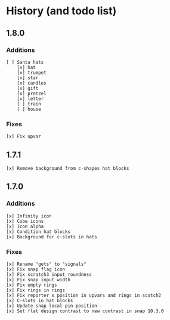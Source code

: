 # History (and todo list)

## 1.8.0
### Additions
    [ ] Santa hats
        [x] hat
        [x] trumpet
        [x] star
        [x] candles
        [x] gift
        [x] pretzel
        [x] letter
        [ ] train
        [ ] house
### Fixes
    [x] Fix upvar

## 1.7.1
    [x] Remove background from c-shapes hat blocks

## 1.7.0
### Additions
    [x] Infinity icon
    [x] Cube icons
    [x] Icon alpha
    [x] Condition hat blocks
    [x] Background for c-slots in hats
### Fixes
    [x] Rename "gets" to "signals"
    [x] Fix snap flag icon
    [x] Fix scratch3 input roundness
    [x] Fix snap input width
    [x] Fix empty rings
    [x] Fix rings in rings
    [x] Fix reporter x position in upvars and rings in scatch2
    [x] C-slots in hat blocks
    [x] Update snap local pin position
    [x] Set flat design contrast to new contrast in snap 10.3.0

